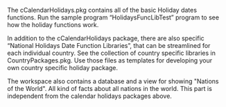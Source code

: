 The cCalendarHolidays.pkg contains all of the basic Holiday dates functions. 
Run the sample program “HolidaysFuncLibTest” program to see how the holiday functions work.

In addition to the cCalendarHolidays package, there are also specific “National Holidays Date Function Libraries”, that can be streamlined for each individual country. See the collection of country specific libraries in CountryPackages.pkg. Use those files as templates for developing your own country specific holiday package.

The workspace also contains a database and a view for showing "Nations of the World". All kind of facts about all nations in the world. This part is independent from the calendar holidays packages above.

